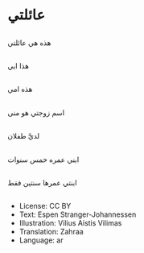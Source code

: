 # عائلتي

##
هذه هي عائلتي

##
هذا ابي

##
هذه امي

##
اسم زوجتي هو منى

##
لديَّ طفلان

##
ابني عمره خمس سنوات

##
ابنتي عمرها سنتين فقط

##
* License: CC BY
* Text: Espen Stranger-Johannessen
* Illustration: Vilius Aistis Vilimas
* Translation: Zahraa
* Language: ar
